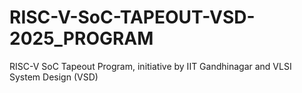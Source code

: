 # RISC-V-SoC-TAPEOUT-VSD-2025_PROGRAM
 RISC-V SoC Tapeout Program, initiative by IIT Gandhinagar and VLSI System Design (VSD)



